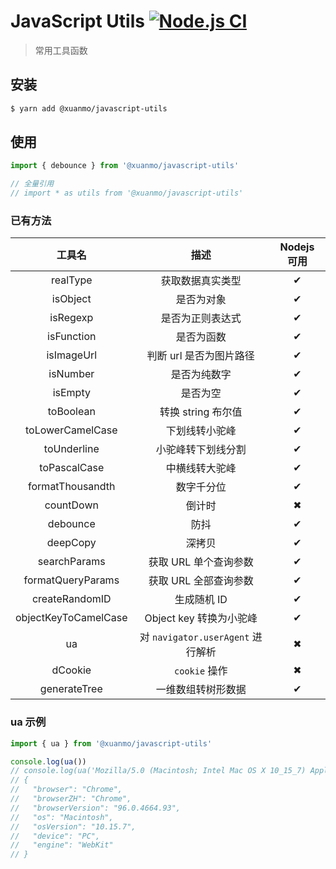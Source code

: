 # JavaScript Utils [![Node.js CI](https://github.com/D-xuanmo/javascript-utils/actions/workflows/node.js.yml/badge.svg?branch=main)](https://github.com/D-xuanmo/javascript-utils/actions/workflows/node.js.yml)

> 常用工具函数

## 安装

```bash
$ yarn add @xuanmo/javascript-utils
```

## 使用

```js
import { debounce } from '@xuanmo/javascript-utils'

// 全量引用
// import * as utils from '@xuanmo/javascript-utils'
```

### 已有方法

|         工具名          |              描述              | Nodejs 可用 |
|:--------------------:|:----------------------------:|:---------:|
|       realType       |           获取数据真实类型           |     ✔     |
|       isObject       |            是否为对象             |     ✔     |
|       isRegexp       |           是否为正则表达式           |     ✔     |
|      isFunction      |            是否为函数             |     ✔     |
|      isImageUrl      |        判断 url 是否为图片路径        |     ✔     |
|      isNumber      |            是否为纯数字            |     ✔     |
|       isEmpty        |             是否为空             |     ✔     |
|       toBoolean        |        转换 string 布尔值         |     ✔     |
|   toLowerCamelCase   |           下划线转小驼峰            |     ✔     |
|     toUnderline      |          小驼峰转下划线分割           |     ✔     |
|     toPascalCase      |           中横线转大驼峰            |     ✔     |
|   formatThousandth   |            数字千分位             |     ✔     |
|      countDown       |             倒计时              |     ✖     |
|       debounce       |              防抖              |     ✔     |
|       deepCopy       |             深拷贝              |     ✔     |
|     searchParams     |        获取 URL 单个查询参数         |     ✔     |
|  formatQueryParams   |        获取 URL 全部查询参数         |     ✔     |
|    createRandomID    |           生成随机 ID            |     ✔     |
| objectKeyToCamelCase |      Object key 转换为小驼峰       |     ✔     |
|          ua          | 对 `navigator.userAgent` 进行解析 |     ✖     |
|       dCookie        |         `cookie` 操作          |     ✖     |
|     generateTree     |          一维数组转树形数据           |     ✔     |

### ua 示例

```js
import { ua } from '@xuanmo/javascript-utils'

console.log(ua())
// console.log(ua('Mozilla/5.0 (Macintosh; Intel Mac OS X 10_15_7) AppleWebKit/537.36 (KHTML, like Gecko) Chrome/96.0.4664.93 Safari/537.36'))
// {
//   "browser": "Chrome",
//   "browserZH": "Chrome",
//   "browserVersion": "96.0.4664.93",
//   "os": "Macintosh",
//   "osVersion": "10.15.7",
//   "device": "PC",
//   "engine": "WebKit"
// }
```